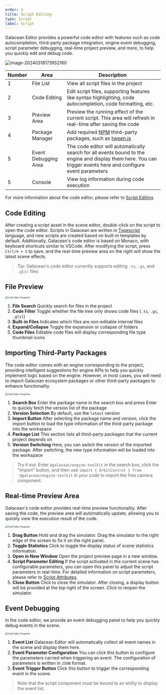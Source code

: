 ```yaml
---
order: 3
title: Script Editing
type: Script
label: Script
---
```


Galacean Editor provides a powerful code editor with features such as code autocompletion, third-party package integration, engine event debugging, script parameter debugging, real-time project preview, and more, to help you quickly edit and debug code.

![image-20240318173952160](https://gw.alipayobjects.com/zos/OasisHub/2707ed27-a85a-4915-9db0-1cbed9e5c3dc/image-20240318173952160.png)

| Number | Area           | Description                                                  |
| ------ | -------------- | ------------------------------------------------------------ |
| 1      | File List      | View all script files in the project                        |
| 2      | Code Editing   | Edit script files, supporting features like syntax highlighting, code autocompletion, code formatting, etc. |
| 3      | Preview Area   | Preview the running effect of the current script. This area will refresh in real-time after saving the code |
| 4      | Package Manager | Add required [NPM](https://www.npmjs.org/) third-party packages, such as [tween.js](https://www.npmjs.com/package/@tweenjs/tween.js) |
| 5      | Event Debugging Area | The code editor will automatically search for all events bound to the engine and display them here. You can trigger events here and configure event parameters |
| 5      | Console        | View log information during code execution                   |

For more information about the code editor, please refer to [Script Editing](/en/docs/script-edit).



## Code Editing

After creating a script asset in the scene editor, double-click on the script to open the code editor. Scripts in Galacean are written in [Typescript](https://www.typescriptlang.org/) language, and new scripts are created based on built-in templates by default. Additionally, Galacean's code editor is based on Monaco, with keyboard shortcuts similar to VSCode. After modifying the script, press `Ctrl/⌘ + S` to save, and the real-time preview area on the right will show the latest scene effects.

> Tip: Galacean's code editor currently supports editing `.ts`, `.gs`, and `.glsl` files

## File Preview

<img src="https://mdn.alipayobjects.com/huamei_fvsq9p/afts/img/A*o51FQa9Uh0MAAAAAAAAAAAAADqiTAQ/original" alt="Code Editor Snapshot" style="zoom:50%;" />

1. **File Search** Quickly search for files in the project
2. **Code Filter** Toggle whether the file tree only shows code files (`.ts`, `.gs`, `.glsl`)
3. **Built-in Files** Indicates which files are non-editable internal files
4. **Expand/Collapse** Toggle the expansion or collapse of folders
5. **Code Files** Editable code files will display corresponding file type thumbnail icons

## Importing Third-Party Packages

The code editor comes with an engine corresponding to the project, providing intelligent suggestions for engine APIs to help you quickly implement logic based on the engine. However, in most cases, you will need to import Galacean ecosystem packages or other third-party packages to enhance functionality.

<img src="https://mdn.alipayobjects.com/huamei_fvsq9p/afts/img/A*Nc2MQqOeWxgAAAAAAAAAAAAADqiTAQ/original" alt="Code Editor Snapshot" style="zoom:50%;" />

1. **Search Box** Enter the package name in the search box and press Enter to quickly fetch the version list of the package
2. **Version Selection** By default, use the `latest` version
3. **Import Button** After selecting the package name and version, click the import button to load the type information of the third-party package into the workspace
4. **Package List** This section lists all third-party packages that the current project depends on
5. **Version Switching** Here, you can switch the version of the imported package. After switching, the new type information will be loaded into the workspace

> Try it out: Enter `@galacean/engine-toolkit` in the search box, click the "Import" button, and then use `import { OrbitControl } from '@galacean/engine-toolkit` in your code to import the free camera component.

## Real-time Preview Area

Galacean's code editor provides real-time preview functionality. After saving the code, the preview area will automatically update, allowing you to quickly view the execution result of the code.

<img src="https://mdn.alipayobjects.com/huamei_fvsq9p/afts/img/A*dCHqRIMdHbkAAAAAAAAAAAAADqiTAQ/original" alt="Code Editor Snapshot" style="zoom:50%;" />

1. **Drag Button** Hold and drag the simulator. Drag the simulator to the right edge of the screen to fix it on the right panel.
2. **Toggle Statistics** Click to toggle the display status of scene statistics information.
3. **Open in New Window** Open the project preview page in a new window.
4. **Script Parameter Editing** If the script activated in the current scene has configurable parameters, you can open this panel to adjust the script parameters in real-time. For detailed information on script parameters, please refer to [Script Attributes](/en/docs/script-attributes).
5. **Close Button** Click to close the simulator. After closing, a display button will be provided at the top right of the screen. Click to reopen the simulator.

## Event Debugging

In the code editor, we provide an event debugging panel to help you quickly debug events in the scene.

<img src="https://mdn.alipayobjects.com/huamei_fvsq9p/afts/img/A*xtmMT676qvcAAAAAAAAAAAAADqiTAQ/original" alt="Code Editor Snapshot" style="zoom:50%;" />

1. **Event List** Galacean Editor will automatically collect all event names in the scene and display them here.
2. **Event Parameter Configuration** You can click this button to configure the parameters carried when triggering an event. The configuration of parameters is written in `JSON` format.
3. **Event Trigger Button** Click this button to trigger the corresponding event in the scene.

> Note that the script component must be bound to an entity to display the event list.
